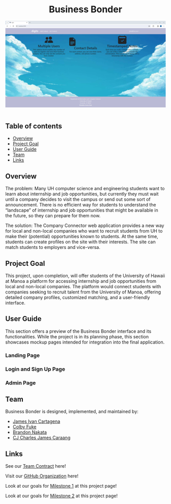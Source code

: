 <h1 style="text-align: center;">Business Bonder</h1>

<div class="text-center" style="display: flex; justify-content: center;">
  <img src="images/Landing.png" style="width: 1000px; height: auto;"  alt=""/>
</div>

<br>

## Table of contents

* [Overview](#overview)
* [Project Goal](#project-goals)
* [User Guide](#user-guide)
* [Team](#team)
* [Links](#links)

## Overview
The problem: Many UH computer science and engineering students want to learn about internship and job opportunities, but currently they must wait until a company decides to visit the campus or send out some sort of announcement. There is no efficient way for students to understand the “landscape” of internship and job opportunities that might be available in the future, so they can prepare for them now.

The solution: The Company Connector web application provides a new way for local and non-local companies who want to recruit students from UH to make their (potential) opportunities known to students. At the same time, students can create profiles on the site with their interests. The site can match students to employers and vice-versa.


## Project Goal
This project, upon completion, will offer students of the University of Hawaii at Manoa a platform for accessing internship and job opportunities from local and non-local companies. The platform would connect students with companies seeking to recruit talent from the University of Manoa, offering detailed company profiles, customized matching, and a user-friendly interface.

## User Guide
This section offers a preview of the Business Bonder interface and its functionalities. While the project is in its planning phase, this section showcases mockup pages intended for integration into the final application.

### Landing Page


### Login and Sign Up Page


### Admin Page 



## Team
Business Bonder is designed, implemented, and maintained by:
* [James Ivan Cartagena](https://jicaartagena.github.)
* [Colby Fuke]()
* [Brandon Nakata]()
* [CJ Charles James Caraang]()

## Links
See our [Team Contract](https://docs.google.com/document/d/1wR9g73pu1SJRpXFbqFpmOFahrW98Q21cmLE8qssi0cE/edit?usp=shar) here!

Visit our [GitHub Organization](https://github.com/Business-Bonder) here!

Look at our goals for [Milestone 1](https://github.com/orgs/Business-Bonder/projects/1/views/3) at this project page!

Look at our goals for [Milestone 2]() at this project page!
